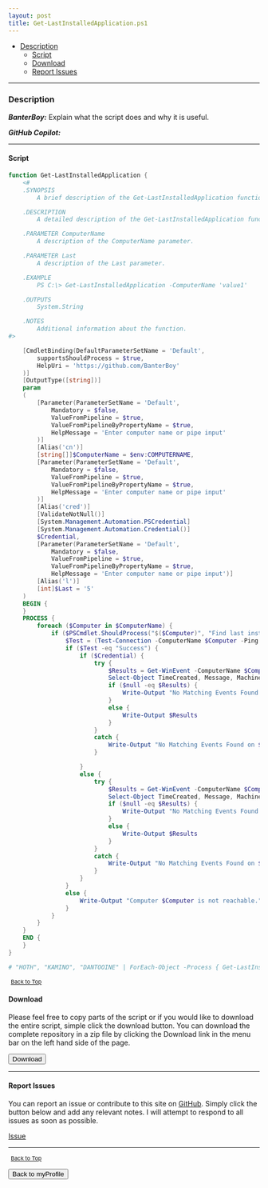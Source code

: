 ```yaml
---
layout: post
title: Get-LastInstalledApplication.ps1
---
```


- [Description](#description)
  - [Script](#script)
  - [Download](#download)
  - [Report Issues](#report-issues)

---

### Description

**_BanterBoy:_** Explain what the script does and why it is useful.

**_GitHub Copilot:_**

---

#### Script

```powershell
function Get-LastInstalledApplication {
	<#
	.SYNOPSIS
		A brief description of the Get-LastInstalledApplication function.

	.DESCRIPTION
		A detailed description of the Get-LastInstalledApplication function.

	.PARAMETER ComputerName
		A description of the ComputerName parameter.

	.PARAMETER Last
		A description of the Last parameter.

	.EXAMPLE
		PS C:\> Get-LastInstalledApplication -ComputerName 'value1'

	.OUTPUTS
		System.String

	.NOTES
		Additional information about the function.
#>

	[CmdletBinding(DefaultParameterSetName = 'Default',
		supportsShouldProcess = $true,
		HelpUri = 'https://github.com/BanterBoy'
	)]
	[OutputType([string])]
	param
	(
		[Parameter(ParameterSetName = 'Default',
			Mandatory = $false,
			ValueFromPipeline = $true,
			ValueFromPipelineByPropertyName = $true,
			HelpMessage = 'Enter computer name or pipe input'
		)]
		[Alias('cn')]
		[string[]]$ComputerName = $env:COMPUTERNAME,
		[Parameter(ParameterSetName = 'Default',
			Mandatory = $false,
			ValueFromPipeline = $true,
			ValueFromPipelineByPropertyName = $true,
			HelpMessage = 'Enter computer name or pipe input'
		)]
		[Alias('cred')]
		[ValidateNotNull()]
		[System.Management.Automation.PSCredential]
		[System.Management.Automation.Credential()]
		$Credential,
		[Parameter(ParameterSetName = 'Default',
			Mandatory = $false,
			ValueFromPipeline = $true,
			ValueFromPipelineByPropertyName = $true,
			HelpMessage = 'Enter computer name or pipe input')]
		[Alias('l')]
		[int]$Last = '5'
	)
	BEGIN {
	}
	PROCESS {
		foreach ($Computer in $ComputerName) {
			if ($PSCmdlet.ShouldProcess("$($Computer)", "Find last installed application")) {
				$Test = (Test-Connection -ComputerName $Computer -Ping -Count 1).Status
				if ($Test -eq "Success") {
					if ($Credential) {
						try {
							$Results = Get-WinEvent -ComputerName $Computer -Credential $Credential -FilterHashtable @{ LogName = "Application"; ID = 11707; ProviderName = 'MsiInstaller' } -ErrorAction SilentlyContinue |
							Select-Object TimeCreated, Message, MachineName -Last $Last
							if ($null -eq $Results) {
								Write-Output "No Matching Events Found on $Computer"
							}
							else {
								Write-Output $Results
							}
						}
						catch {
							Write-Output "No Matching Events Found on $Computer"
						}

					}
					else {
						try {
							$Results = Get-WinEvent -ComputerName $Computer -FilterHashtable @{ LogName = "Application"; ID = 11707; ProviderName = 'MsiInstaller' } -ErrorAction SilentlyContinue |
							Select-Object TimeCreated, Message, MachineName -Last $Last
							if ($null -eq $Results) {
								Write-Output "No Matching Events Found on $Computer"
							}
							else {
								Write-Output $Results
							}
						}
						catch {
							Write-Output "No Matching Events Found on $Computer"
						}
					}
				}
				else {
					Write-Output "Computer $Computer is not reachable."
				}
			}
		}
	}
	END {
	}
}

# "HOTH", "KAMINO", "DANTOOINE" | ForEach-Object -Process { Get-LastInstalledApplication -ComputerName $_ -Last 1 }
```

<span style="font-size:11px;"><a href="#"><i class="fas fa-caret-up" aria-hidden="true" style="color: white; margin-right:5px;"></i>Back to Top</a></span>

#### Download

Please feel free to copy parts of the script or if you would like to download the entire script, simple click the download button. You can download the complete repository in a zip file by clicking the Download link in the menu bar on the left hand side of the page.

<button class="btn" type="submit" onclick="window.open('/PowerShell/functions/myProfile/Get-LastInstalledApplication.ps1')">
    <i class="fa fa-cloud-download-alt">
    </i>
        Download
</button>

---

#### Report Issues

You can report an issue or contribute to this site on <a href="https://github.com/BanterBoy/scripts-blog/issues">GitHub</a>. Simply click the button below and add any relevant notes. I will attempt to respond to all issues as soon as possible.

<!-- Place this tag where you want the button to render. -->

<a class="github-button" href="https://github.com/BanterBoy/scripts-blog/issues/new?title=Get-LastInstalledApplication.ps1&body=There is a problem with this function. Please find details below." data-show-count="true" aria-label="Issue BanterBoy/scripts-blog on GitHub">Issue</a>

---

<span style="font-size:11px;"><a href="#"><i class="fas fa-caret-up" aria-hidden="true" style="color: white; margin-right:5px;"></i>Back to Top</a></span>

<a href="/menu/_pages/myProfile.html">
    <button class="btn">
        <i class='fas fa-reply'>
        </i>
            Back to myProfile
    </button>
</a>

[1]: http://ecotrust-canada.github.io/markdown-toc
[2]: https://github.com/googlearchive/code-prettify
